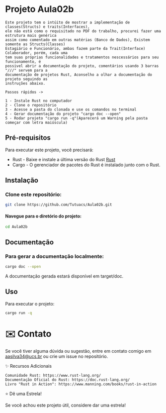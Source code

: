 # Projeto Aula02b

    Este projeto tem o intúito de mostrar a implementação de classes(Structs) e traits(Interfaces),
    ele não está como o requisitado no PDF do trabalho, procurei fazer uma estrutura mais genérica
    assim como comentado em outras matérias (Banco de Dados), Existem somente as Structs(Classes)
    Estagiário e Funcionário, ambas fazem parte da Trait(Interface) Colaborador, porém, cada uma
    tem suas próprias funcionalidades e tratamentos nescessários para seu funcionamento, é
    possivel abrir a documentação do projeto, comentários usando 3 barras "///" servem para a
    documentação de projetos Rust, Aconselho a olhar a documentação do projeto seguindo as
    instruções abaixo.

    Passos rápidos ->

    1 - Instale Rust no computador
    2 - Clone o repositório
    3 - Acesse a pasta do clonada e use os comandos no terminal
    4 - Gerar documentação do projeto "cargo doc --open"
    5 - Rodar projeto "cargo run -q"(Aparecerá um Warning pela pasta começar com letra maiúscula)

## Pré-requisitos

Para executar este projeto, você precisará:

- Rust - Baixe e instale a última versão do Rust [Rust](https://www.rust-lang.org/tools/install)
- Cargo - O gerenciador de pacotes do Rust é instalado junto com o Rust.

## Instalação

### Clone este repositório:

```bash
git clone https://github.com/Tutuacs/Aula02b.git
```

#### Navegue para o diretório do projeto:

```bash
cd Aula02b
```

## Documentação

### Para gerar a documentação localmente:

```bash
cargo doc --open
```

A documentação gerada estará disponível em target/doc.

## Uso

Para executar o projeto:

```bash
cargo run -q
```

# ✉️ Contato

Se você tiver alguma dúvida ou sugestão, entre em contato comigo em aasilva34@ucs.br ou crie um issue no repositório.

✨ Recursos Adicionais

    Comunidade Rust: https://www.rust-lang.org/
    Documentação Oficial do Rust: https://doc.rust-lang.org/
    Livro "Rust in Action": https://www.manning.com/books/rust-in-action

⭐️ Dê uma Estrela!

Se você achou este projeto útil, considere dar uma estrela!
